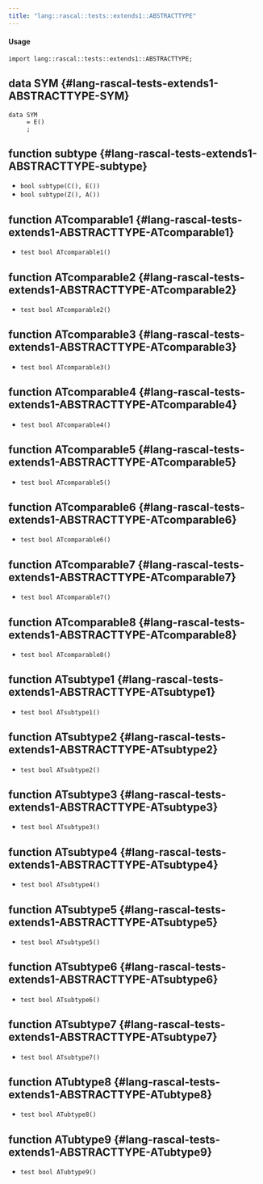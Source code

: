 ```yaml
---
title: "lang::rascal::tests::extends1::ABSTRACTTYPE"
---
```


#### Usage

`import lang::rascal::tests::extends1::ABSTRACTTYPE;`


## data SYM {#lang-rascal-tests-extends1-ABSTRACTTYPE-SYM}

```rascal
data SYM  
     = E()
     ;
```

## function subtype {#lang-rascal-tests-extends1-ABSTRACTTYPE-subtype}

* ``bool subtype(C(), E())``
* ``bool subtype(Z(), A())``

## function ATcomparable1 {#lang-rascal-tests-extends1-ABSTRACTTYPE-ATcomparable1}

* ``test bool ATcomparable1()``

## function ATcomparable2 {#lang-rascal-tests-extends1-ABSTRACTTYPE-ATcomparable2}

* ``test bool ATcomparable2()``

## function ATcomparable3 {#lang-rascal-tests-extends1-ABSTRACTTYPE-ATcomparable3}

* ``test bool ATcomparable3()``

## function ATcomparable4 {#lang-rascal-tests-extends1-ABSTRACTTYPE-ATcomparable4}

* ``test bool ATcomparable4()``

## function ATcomparable5 {#lang-rascal-tests-extends1-ABSTRACTTYPE-ATcomparable5}

* ``test bool ATcomparable5()``

## function ATcomparable6 {#lang-rascal-tests-extends1-ABSTRACTTYPE-ATcomparable6}

* ``test bool ATcomparable6()``

## function ATcomparable7 {#lang-rascal-tests-extends1-ABSTRACTTYPE-ATcomparable7}

* ``test bool ATcomparable7()``

## function ATcomparable8 {#lang-rascal-tests-extends1-ABSTRACTTYPE-ATcomparable8}

* ``test bool ATcomparable8()``

## function ATsubtype1 {#lang-rascal-tests-extends1-ABSTRACTTYPE-ATsubtype1}

* ``test bool ATsubtype1()``

## function ATsubtype2 {#lang-rascal-tests-extends1-ABSTRACTTYPE-ATsubtype2}

* ``test bool ATsubtype2()``

## function ATsubtype3 {#lang-rascal-tests-extends1-ABSTRACTTYPE-ATsubtype3}

* ``test bool ATsubtype3()``

## function ATsubtype4 {#lang-rascal-tests-extends1-ABSTRACTTYPE-ATsubtype4}

* ``test bool ATsubtype4()``

## function ATsubtype5 {#lang-rascal-tests-extends1-ABSTRACTTYPE-ATsubtype5}

* ``test bool ATsubtype5()``

## function ATsubtype6 {#lang-rascal-tests-extends1-ABSTRACTTYPE-ATsubtype6}

* ``test bool ATsubtype6()``

## function ATsubtype7 {#lang-rascal-tests-extends1-ABSTRACTTYPE-ATsubtype7}

* ``test bool ATsubtype7()``

## function ATubtype8 {#lang-rascal-tests-extends1-ABSTRACTTYPE-ATubtype8}

* ``test bool ATubtype8()``

## function ATubtype9 {#lang-rascal-tests-extends1-ABSTRACTTYPE-ATubtype9}

* ``test bool ATubtype9()``

